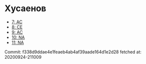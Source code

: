 # Хусаенов
- [7: AC](7.md)
- [8: CE](8.md)
- [9: AC](9.md)
- [10: NA](10.md)
- [11: NA](11.md)

Commit: f338d9ddae4e1feaeb4ab4af39aade164d1e2d28
 fetched at: 20200924-211009
